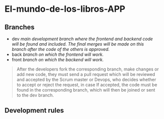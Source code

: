 # El-mundo-de-los-libros-APP

## Branches
* dev
  _main development branch where the frontend and backend code will be found and included. The final merges will be made on this branch after the code of the others is approved._
* back
  _branch on which the frontend will work._
* front
  _branch on which the backend will work._
> After the developers fork the corresponding branch, make changes or add new code, they must send a pull request which will be reviewed and accepted by the Scrum master or Devops, who decides whether to accept or reject the request, in case If accepted, the code must be found in the corresponding branch, which will then be joined or sent to the dev branch.

## Development rules
